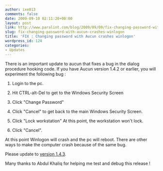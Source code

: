 ```yaml
---
author: ixe013
comments: false
date: 2009-09-10 02:11:20+00:00
layout: post
link: http://www.paralint.com/blog/2009/09/09/fix-changing-password-with-aucun-crashes-winlogon/
slug: fix-changing-password-with-aucun-crashes-winlogon
title: 'FIX : Changing password with Aucun crashes winlogon'
wordpress_id: 124
categories:
- Updates
---
```


There is an important update to aucun that fixes a bug in the dialog procedure hooking code. If you have Aucun version 1.4.2 or earlier, you will experiment the following bug :



	
  1. Login to the pc.

	
  2. Hit CTRL-alt-Del to get to the Windows Security Screen

	
  3. Click "Change Password"

	
  4. Click "Cancel" to get back to the main Windows Security Screen.

	
  5. Click "Lock workstation"  At this point, the workstation won't lock.

	
  6. Click "Cancel".


At this point Winlogon will crash and the pc will reboot. There are other ways to make the computer crash because of the same bug.

Please update to [version 1.4.3](http://www.paralint.com/projects/aucun/#Download).

Many thanks to Abdul Khaliq for helping me test and debug this release !

